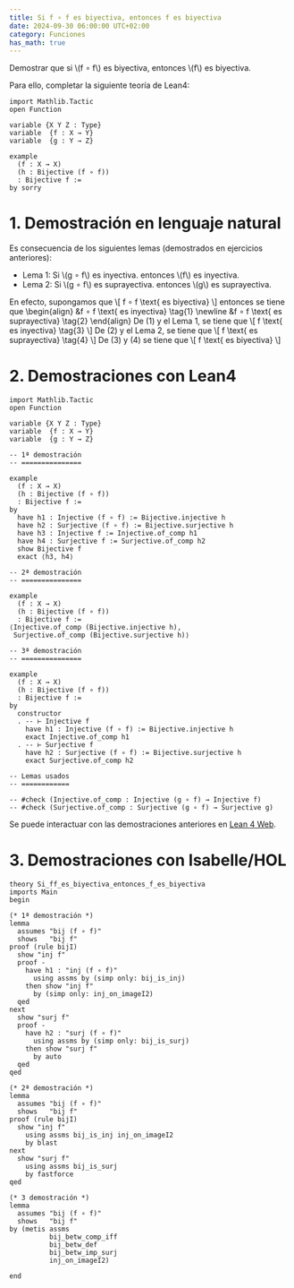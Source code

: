```yaml
---
title: Si f ∘ f es biyectiva, entonces f es biyectiva
date: 2024-09-30 06:00:00 UTC+02:00
category: Funciones
has_math: true
---
```


Demostrar que si \\(f ∘ f\\) es biyectiva, entonces \\(f\\) es biyectiva.

Para ello, completar la siguiente teoría de Lean4:

~~~lean
import Mathlib.Tactic
open Function

variable {X Y Z : Type}
variable  {f : X → Y}
variable  {g : Y → Z}

example
  (f : X → X)
  (h : Bijective (f ∘ f))
  : Bijective f :=
by sorry
~~~
<!-- TEASER_END -->

# 1. Demostración en lenguaje natural

Es consecuencia de los siguientes lemas (demostrados en ejercicios anteriores):

+ Lema 1: Si \\(g ∘ f\\) es inyectiva. entonces \\(f\\) es inyectiva.
+ Lema 2: Si \\(g ∘ f\\) es suprayectiva. entonces \\(g\\) es suprayectiva.

En efecto, supongamos que
\\[ f ∘ f \\text{ es biyectiva} \\]
entonces se tiene que
\\begin{align}
   &f ∘ f \\text{ es inyectiva}    \\tag{1} \\newline
   &f ∘ f \\text{ es suprayectiva} \\tag{2}
\\end{align}
De (1) y el Lema 1, se tiene que
\\[ f \\text{ es inyectiva} \\tag{3} \\]
De (2) y el Lema 2, se tiene que
\\[ f \\text{ es suprayectiva} \\tag{4} \\]
De (3) y (4) se tiene que
\\[ f \\text{ es biyectiva} \\]

# 2. Demostraciones con Lean4

~~~lean
import Mathlib.Tactic
open Function

variable {X Y Z : Type}
variable  {f : X → Y}
variable  {g : Y → Z}

-- 1ª demostración
-- ===============

example
  (f : X → X)
  (h : Bijective (f ∘ f))
  : Bijective f :=
by
  have h1 : Injective (f ∘ f) := Bijective.injective h
  have h2 : Surjective (f ∘ f) := Bijective.surjective h
  have h3 : Injective f := Injective.of_comp h1
  have h4 : Surjective f := Surjective.of_comp h2
  show Bijective f
  exact ⟨h3, h4⟩

-- 2ª demostración
-- ===============

example
  (f : X → X)
  (h : Bijective (f ∘ f))
  : Bijective f :=
⟨Injective.of_comp (Bijective.injective h),
 Surjective.of_comp (Bijective.surjective h)⟩

-- 3ª demostración
-- ===============

example
  (f : X → X)
  (h : Bijective (f ∘ f))
  : Bijective f :=
by
  constructor
  . -- ⊢ Injective f
    have h1 : Injective (f ∘ f) := Bijective.injective h
    exact Injective.of_comp h1
  . -- ⊢ Surjective f
    have h2 : Surjective (f ∘ f) := Bijective.surjective h
    exact Surjective.of_comp h2

-- Lemas usados
-- ============

-- #check (Injective.of_comp : Injective (g ∘ f) → Injective f)
-- #check (Surjective.of_comp : Surjective (g ∘ f) → Surjective g)
~~~

Se puede interactuar con las demostraciones anteriores en [Lean 4 Web](https://live.lean-lang.org/#url=https://raw.githubusercontent.com/jaalonso/Calculemus2_es/main/src/Si_ff_es_biyectiva_entonces_f_es_biyectiva.lean).

# 3. Demostraciones con Isabelle/HOL

~~~isabelle
theory Si_ff_es_biyectiva_entonces_f_es_biyectiva
imports Main
begin

(* 1ª demostración *)
lemma
  assumes "bij (f ∘ f)"
  shows   "bij f"
proof (rule bijI)
  show "inj f"
  proof -
    have h1 : "inj (f ∘ f)"
      using assms by (simp only: bij_is_inj)
    then show "inj f"
      by (simp only: inj_on_imageI2)
  qed
next
  show "surj f"
  proof -
    have h2 : "surj (f ∘ f)"
      using assms by (simp only: bij_is_surj)
    then show "surj f"
      by auto
  qed
qed

(* 2ª demostración *)
lemma
  assumes "bij (f ∘ f)"
  shows   "bij f"
proof (rule bijI)
  show "inj f"
    using assms bij_is_inj inj_on_imageI2
    by blast
next
  show "surj f"
    using assms bij_is_surj
    by fastforce
qed

(* 3 demostración *)
lemma
  assumes "bij (f ∘ f)"
  shows   "bij f"
by (metis assms
          bij_betw_comp_iff
          bij_betw_def
          bij_betw_imp_surj
          inj_on_imageI2)

end
~~~
